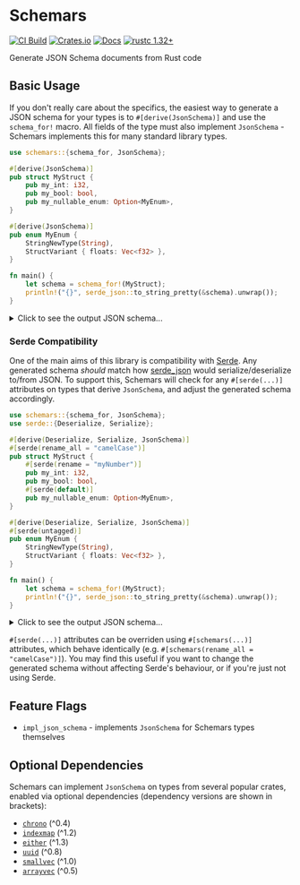 # Schemars

[![CI Build](https://img.shields.io/github/workflow/status/GREsau/schemars/CI?logo=GitHub)](https://github.com/GREsau/schemars/actions)
[![Crates.io](https://img.shields.io/crates/v/schemars)](https://crates.io/crates/schemars)
[![Docs](https://docs.rs/schemars/badge.svg)](https://docs.rs/schemars)
[![rustc 1.32+](https://img.shields.io/badge/schemars-rustc_1.32+-lightgray.svg)](https://blog.rust-lang.org/2019/01/17/Rust-1.32.0.html)

Generate JSON Schema documents from Rust code

## Basic Usage

If you don't really care about the specifics, the easiest way to generate a JSON schema for your types is to `#[derive(JsonSchema)]` and use the `schema_for!` macro. All fields of the type must also implement `JsonSchema` - Schemars implements this for many standard library types.

```rust
use schemars::{schema_for, JsonSchema};

#[derive(JsonSchema)]
pub struct MyStruct {
    pub my_int: i32,
    pub my_bool: bool,
    pub my_nullable_enum: Option<MyEnum>,
}

#[derive(JsonSchema)]
pub enum MyEnum {
    StringNewType(String),
    StructVariant { floats: Vec<f32> },
}

fn main() {
    let schema = schema_for!(MyStruct);
    println!("{}", serde_json::to_string_pretty(&schema).unwrap());
}
```

<details>
<summary>Click to see the output JSON schema...</summary>

```json
{
  "$schema": "http://json-schema.org/draft-07/schema#",
  "title": "MyStruct",
  "type": "object",
  "required": [
    "my_bool",
    "my_int"
  ],
  "properties": {
    "my_bool": {
      "type": "boolean"
    },
    "my_int": {
      "type": "integer",
      "format": "int32"
    },
    "my_nullable_enum": {
      "anyOf": [
        {
          "$ref": "#/definitions/MyEnum"
        },
        {
          "type": "null"
        }
      ]
    }
  },
  "definitions": {
    "MyEnum": {
      "anyOf": [
        {
          "type": "object",
          "required": [
            "StringNewType"
          ],
          "properties": {
            "StringNewType": {
              "type": "string"
            }
          }
        },
        {
          "type": "object",
          "required": [
            "StructVariant"
          ],
          "properties": {
            "StructVariant": {
              "type": "object",
              "required": [
                "floats"
              ],
              "properties": {
                "floats": {
                  "type": "array",
                  "items": {
                    "type": "number",
                    "format": "float"
                  }
                }
              }
            }
          }
        }
      ]
    }
  }
}
```
</details>

### Serde Compatibility

One of the main aims of this library is compatibility with [Serde](https://github.com/serde-rs/serde). Any generated schema *should* match how [serde_json](https://github.com/serde-rs/json) would serialize/deserialize to/from JSON. To support this, Schemars will check for any `#[serde(...)]` attributes on types that derive `JsonSchema`, and adjust the generated schema accordingly.

```rust
use schemars::{schema_for, JsonSchema};
use serde::{Deserialize, Serialize};

#[derive(Deserialize, Serialize, JsonSchema)]
#[serde(rename_all = "camelCase")]
pub struct MyStruct {
    #[serde(rename = "myNumber")]
    pub my_int: i32,
    pub my_bool: bool,
    #[serde(default)]
    pub my_nullable_enum: Option<MyEnum>,
}

#[derive(Deserialize, Serialize, JsonSchema)]
#[serde(untagged)]
pub enum MyEnum {
    StringNewType(String),
    StructVariant { floats: Vec<f32> },
}

fn main() {
    let schema = schema_for!(MyStruct);
    println!("{}", serde_json::to_string_pretty(&schema).unwrap());
}
```

<details>
<summary>Click to see the output JSON schema...</summary>

```json
{
  "$schema": "http://json-schema.org/draft-07/schema#",
  "title": "MyStruct",
  "type": "object",
  "required": [
    "myBool",
    "myNumber"
  ],
  "properties": {
    "myBool": {
      "type": "boolean"
    },
    "myNullableEnum": {
      "default": null,
      "anyOf": [
        {
          "$ref": "#/definitions/MyEnum"
        },
        {
          "type": "null"
        }
      ]
    },
    "myNumber": {
      "type": "integer",
      "format": "int32"
    }
  },
  "definitions": {
    "MyEnum": {
      "anyOf": [
        {
          "type": "string"
        },
        {
          "type": "object",
          "required": [
            "floats"
          ],
          "properties": {
            "floats": {
              "type": "array",
              "items": {
                "type": "number",
                "format": "float"
              }
            }
          }
        }
      ]
    }
  }
}
```
</details>

`#[serde(...)]` attributes can be overriden using `#[schemars(...)]` attributes, which behave identically (e.g. `#[schemars(rename_all = "camelCase")]`). You may find this useful if you want to change the generated schema without affecting Serde's behaviour, or if you're just not using Serde.

## Feature Flags
- `impl_json_schema` - implements `JsonSchema` for Schemars types themselves

## Optional Dependencies
Schemars can implement `JsonSchema` on types from several popular crates, enabled via optional dependencies (dependency versions are shown in brackets):
- [`chrono`](https://crates.io/crates/chrono) (^0.4)
- [`indexmap`](https://crates.io/crates/indexmap) (^1.2)
- [`either`](https://crates.io/crates/either) (^1.3)
- [`uuid`](https://crates.io/crates/uuid) (^0.8)
- [`smallvec`](https://crates.io/crates/uuid) (^1.0)
- [`arrayvec`](https://crates.io/crates/arrayvec) (^0.5)
